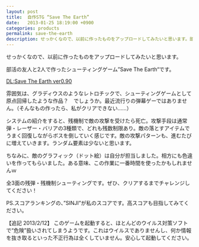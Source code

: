 ```yaml
---
layout: post
title:  自作STG “Save The Earth”
date:   2013-01-25 18:19:00 +0900
categories: products
permalink: save-the-earth
description: せっかくなので、以前に作ったものをアップロードしてみたいと思います。部活の友人と2人で作ったシューティングゲーム”Save The Earth“です。
---
```


せっかくなので、以前に作ったものをアップロードしてみたいと思います。

部活の友人と2人で作ったシューティングゲーム”Save The Earth“です。

[DL:Save The Earth ver0.90](https://sakasin.net/storage/Save_The_Earth_ver0.90.zip)

雰囲気は、グラディウスのようなレトロチックで、シューティングゲームとして原点回帰したような作品？　でしょうか。最近流行りの弾幕ゲーではありません。（そんなもの作ったら、私がクリアできない……）

システムの紹介をすると、残機制で敵の攻撃を受けたら死亡。攻撃手段は通常弾・レーザー・バリアの3種類で、どれも残数制限あり。敵の落とすアイテムでうまく回復しながらボスを倒していく感じです。敵の攻撃パターンも、進むたびに増えていきます。ランダム要素は少ないと思います。

ちなみに、敵のグラフィック（ドット絵）は自分が担当しました。相方にも色違いを作ってもらいました。ある意味、この作業に一番時間を使ったかもしれませんｗ

全3面の残弾・残機制シューティングです。ぜひ、クリアするまでチャレンジしてください！


PS.スコアランキングの、”SINJI”が私のスコアです。高スコアも目指してみてください。

【追記 2013/2/12】
このゲームを起動すると、ほとんどのウイルス対策ソフトで“危険”扱いされてしまうようです。これはウイルスでありませんし、何か情報を抜き取るといった不正行為は全くしていません。安心して起動してください。

